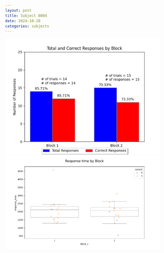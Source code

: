 ```yaml
---
layout: post
title: Subject 8004
date: 2024-10-28
categories: subjects
---
```


![](data/8004/run-27/8004_ATS_responses.png)
![](data/8004/run-27/8004_ATS_rt.png)
